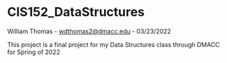 # CIS152_DataStructures

William Thomas - wdthomas2@dmacc.edu - 03/23/2022

This project is a final project for my Data Structures class through DMACC for Spring of 2022
